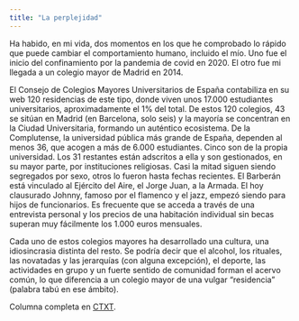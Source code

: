 ```yaml
---
title: "La perplejidad"
---
```

Ha habido, en mi vida, dos momentos en los que he comprobado lo rápido que puede cambiar el comportamiento humano, incluido el mío. Uno fue el inicio del confinamiento por la pandemia de covid en 2020. El otro fue mi llegada a un colegio mayor de Madrid en 2014.

El Consejo de Colegios Mayores Universitarios de España contabiliza en su web 120 residencias de este tipo, donde viven unos 17.000 estudiantes universitarios, aproximadamente el 1% del total. De estos 120 colegios, 43 se sitúan en Madrid (en Barcelona, solo seis) y la mayoría se concentran en la Ciudad Universitaria, formando un auténtico ecosistema. De la Complutense, la universidad pública más grande de España, dependen al menos 36, que acogen a más de 6.000 estudiantes. Cinco son de la propia universidad. Los 31 restantes están adscritos a ella y son gestionados, en su mayor parte, por instituciones religiosas. Casi la mitad siguen siendo segregados por sexo, otros lo fueron hasta fechas recientes. El Barberán está vinculado al Ejército del Aire, el Jorge Juan, a la Armada. El hoy clausurado Johnny, famoso por el flamenco y el jazz, empezó siendo para hijos de funcionarios. Es frecuente que se acceda a través de una entrevista personal y los precios de una habitación individual sin becas superan muy fácilmente los 1.000 euros mensuales.

Cada uno de estos colegios mayores ha desarrollado una cultura, una idiosincrasia distinta del resto. Se podría decir que el alcohol, los rituales, las novatadas y las jerarquías (con alguna excepción), el deporte, las actividades en grupo y un fuerte sentido de comunidad forman el acervo común, lo que diferencia a un colegio mayor de una vulgar “residencia” (palabra tabú en ese ámbito).

Columna completa en [CTXT](https://ctxt.es/es/20221001/Firmas/41009/Elena-de-Sus-colegios-mayores-Complutense-machismo-Elias-Ahuja-Santa-Monica-novatadas.htm).
